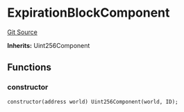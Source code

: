 # ExpirationBlockComponent

[Git Source](https://github.com/Moving-Castles/eat-drain-arson/blob/7bfd8b7722dbe81e95349eb300f1195a0dad2f0a/src/components/ExpirationBlockComponent.sol)

**Inherits:**
Uint256Component

## Functions

### constructor

```solidity
constructor(address world) Uint256Component(world, ID);
```
